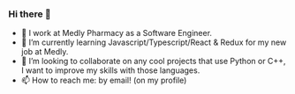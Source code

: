 ### Hi there 👋

- 🔭 I work at Medly Pharmacy as a Software Engineer.
- 🌱 I’m currently learning Javascript/Typescript/React & Redux for my new job at Medly. 
- 👯 I’m looking to collaborate on any cool projects that use Python or C++, I want to improve my skills with those languages.
- 📫 How to reach me: by email! (on my profile)

<!--[![Ashwin's github stats](https://github-readme-stats.vercel.app/api?username=the-shwin&show_icons=true&theme=material-palenight)](https://github.com/the-shwin/github-readme-stats)
[![Top Langs](https://github-readme-stats.vercel.app/api/top-langs/?username=the-shwin&theme=material-palenight&show_icons=true)](https://github.com/anuraghazra/github-readme-stats)-->
